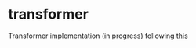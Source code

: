 # transformer

Transformer implementation (in progress) following [this](https://twitter.com/abhi1thakur/status/1470406423716769792/photo/1)
